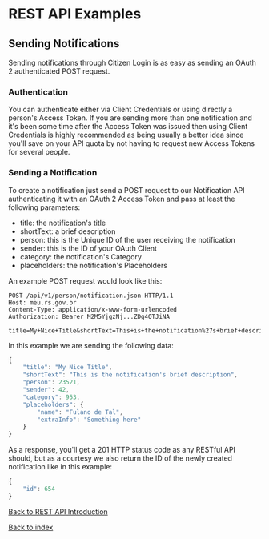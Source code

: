 REST API Examples
=================

Sending Notifications
---------------------

Sending notifications through Citizen Login is as easy as sending an OAuth 2 authenticated POST request.

### Authentication

You can authenticate either via Client Credentials or using directly a person's Access Token. If you are sending more than one notification and it's been some time after the Access Token was issued then using Client Credentials is highly recommended as being usually a better idea since you'll save on your API quota by not having to request new Access Tokens for several people.

### Sending a Notification

To create a notification just send a POST request to our Notification API authenticating it with an OAuth 2 Access Token and pass at least the following parameters:

  * title: the notification's title
  * shortText: a brief description
  * person: this is the Unique ID of the user receiving the notification
  * sender: this is the ID of your OAuth Client
  * category: the notification's Category
  * placeholders: the notification's Placeholders

An example POST request would look like this:

```
POST /api/v1/person/notification.json HTTP/1.1
Host: meu.rs.gov.br
Content-Type: application/x-www-form-urlencoded
Authorization: Bearer M2M5YjgzNj...ZDg4OTJiNA

title=My+Nice+Title&shortText=This+is+the+notification%27s+brief+description&person=23521&sender=42&category=953&placeholders%5Bname%5D=Fulano+de+Tal&placeholders%5BextraInfo%5D=Something+here
```

In this example we are sending the following data:

``` js
{
	"title": "My Nice Title",
	"shortText": "This is the notification's brief description",
	"person": 23521,
	"sender": 42,
	"category": 953,
	"placeholders": {
		"name": "Fulano de Tal",
		"extraInfo": "Something here"
	}
}
```

As a response, you'll get a 201 HTTP status code as any RESTful API should, but as a courtesy we also return the ID of the newly created notification like in this example:

``` js
{
	"id": 654
}
```

[Back to REST API Introduction](restApiIntro.md)

[Back to index](index.md)
